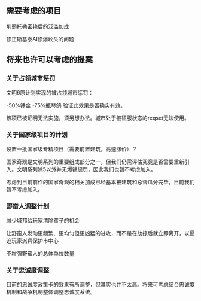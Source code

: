 ## 需要考虑的项目

削弱托勒密艳后的泛滥加成

修正斯基泰AI修爆坟头的问题

## 将来也许可以考虑的提案

### 关于占领城市惩罚

文明6原计划实现的被占领城市惩罚：

-50%锤金 -75%瓶琴鸽 验证此效果是否确实有效。

该项已被证明无法实施，须另想办法。城市处于被征服状态的reqset无法使用。

### 关于国家级项目的计划

设置一批国家级专精项目（需要前置建筑，高速涨价）？

国家奇观是文明系列的重要组成部分之一，但我们仍需评估究竟是否需要重新引入。文明系列除5以外并无爆铺惩罚，因此我们也暂不考虑加入。

考虑到目前前作的国家奇观的相关加成已经基本被建筑和总督瓜分完毕，目前我们暂不考虑加入。

### 野蛮人调整计划

减少城邦给玩家清除蛮子的机会

让野蛮人发动更频繁、更均匀但更凶猛的进攻，而不是在劫掠后就立即离开，以逼迫玩家派兵保护市中心

不增强野蛮人的总体单位数量

### 关于忠诚度调整

目前的忠诚度政策卡的效果有所调整，但其实也并不太高。将来可考虑结合忠诚度机制和战争机制整体调整忠诚度系统。